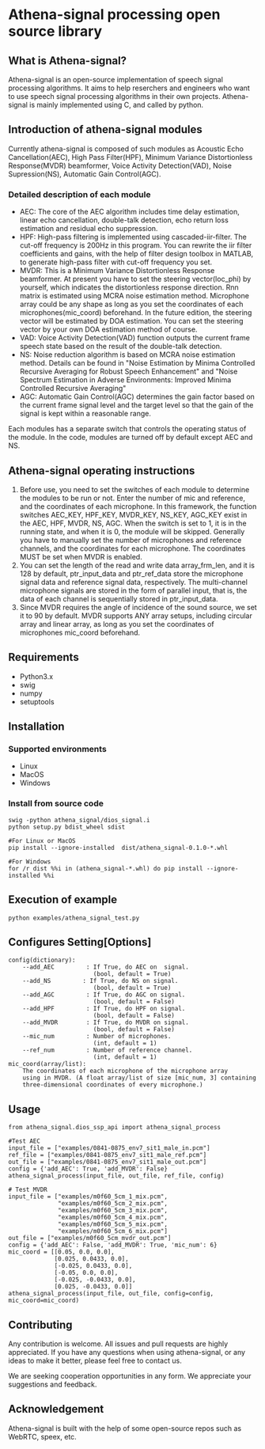 # Athena-signal processing open source library

## What is Athena-signal?

Athena-signal is an open-source implementation of speech signal processing algorithms. 
It aims to help reserchers and engineers who want to use speech signal processing algorithms in their own projects. 
Athena-signal is mainly implemented using C, and called by python.

## Introduction of athena-signal modules

Currently athena-signal is composed of such modules as Acoustic Echo Cancellation(AEC), High Pass Filter(HPF), Minimum Variance Distortionless Response(MVDR) beamformer, 
Voice Activity Detection(VAD), Noise Supression(NS), Automatic Gain Control(AGC).

### Detailed description of each module

- AEC: The core of the AEC algorithm includes time delay estimation, linear echo cancellation, double-talk detection, echo return loss estimation
and residual echo suppression. 
- HPF: High-pass filtering is implemented using cascaded-iir-filter. The cut-off frequency is 200Hz in this program. You can rewrite the iir filter
coefficients and gains, with the help of filter design toolbox in MATLAB, to generate high-pass filter with cut-off frequency you set.
- MVDR: This is a Minimum Variance Distortionless Response beamformer. At present you have to set the steering vector(loc_phi) by yourself, which
indicates the distortionless response direction. Rnn matrix is estimated using MCRA noise estimation method. Microphone array could be any shape as long as you
set the coordinates of each microphones(mic_coord) beforehand. In the future edition, the steering vector will be estimated by DOA estimation.
You can set the steering vector by your own DOA estimation method of course.
- VAD: Voice Activity Detection(VAD) function outputs the current frame speech state based on the result of the double-talk detection.
- NS: Noise reduction algorithm is based on MCRA noise estimation method.
Details can be found in "Noise Estimation by Minima Controlled Recursive Averaging for Robust Speech Enhancement" and "Noise Spectrum Estimation in
Adverse Environments: Improved Minima Controlled Recursive Averaging"
- AGC: Automatic Gain Control(AGC) determines the gain factor based on the current frame signal level and the target level so that the gain of the signal is kept within a reasonable range.

Each modules has a separate switch that controls the operating status of the module. In the code, modules are turned off by default except AEC and NS.

## Athena-signal operating instructions

1. Before use, you need to set the switches of each module to determine the modules to be run or not. 
Enter the number of mic and reference, and the coordinates of each microphone. 
In this framework, the function switches AEC_KEY, HPF_KEY, MVDR_KEY, NS_KEY, AGC_KEY exist in the AEC, HPF, MVDR, NS, AGC. 
When the switch is set to 1, it is in the running state, and when it is 0, the module will be skipped.
Generally you have to manually set the number of microphones and reference channels, and the coordinates for each microphone. 
The coordinates MUST be set when MVDR is enabled.
2. You can set the length of the read and write data array_frm_len, and it is 128 by default, 
ptr_input_data and ptr_ref_data store the microphone signal data and reference signal data, respectively. 
The multi-channel microphone signals are stored in the form of parallel input, that is, the data of each channel is sequentially stored in ptr_input_data. 
3. Since MVDR requires the angle of incidence of the sound source, we set it to 90 by default. 
MVDR supports ANY array setups, including circular array and linear array, as long as you set the coordinates of microphones mic_coord beforehand. 
	
## Requirements

+ Python3.x
+ swig
+ numpy
+ setuptools

## Installation

### Supported environments

+ Linux
+ MacOS
+ Windows

### Install from source code

    swig -python athena_signal/dios_signal.i
    python setup.py bdist_wheel sdist
    
    #For Linux or MacOS
    pip install --ignore-installed  dist/athena_signal-0.1.0-*.whl
    
    #For Windows
    for /r dist %%i in (athena_signal-*.whl) do pip install --ignore-installed %%i

## Execution of example

    python examples/athena_signal_test.py
    
## Configures Setting[Options]
    
    config(dictionary):
        --add_AEC         : If True, do AEC on  signal.
                            (bool, default = True)
        --add_NS         : If True, do NS on signal.
                            (bool, default = True)
        --add_AGC         : If True, do AGC on signal.
                            (bool, default = False)
        --add_HPF         : If True, do HPF on signal.
                            (bool, default = False)
        --add_MVDR        : If True, do MVDR on signal.
                            (bool, default = False)
        --mic_num         : Number of microphones.
                            (int, default = 1)
        --ref_num         : Number of reference channel.
                            (int, default = 1)
    mic_coord(array/list): 
        The coordinates of each microphone of the microphone array
        using in MVDR. (A float array/list of size [mic_num, 3] containing
        three-dimensional coordinates of every microphone.)
## Usage

    from athena_signal.dios_ssp_api import athena_signal_process
    
    #Test AEC
    input_file = ["examples/0841-0875_env7_sit1_male_in.pcm"]
    ref_file = ["examples/0841-0875_env7_sit1_male_ref.pcm"]
    out_file = ["examples/0841-0875_env7_sit1_male_out.pcm"]
    config = {'add_AEC': True, 'add_MVDR': False}
    athena_signal_process(input_file, out_file, ref_file, config)
    
    # Test MVDR
    input_file = ["examples/m0f60_5cm_1_mix.pcm",
                  "examples/m0f60_5cm_2_mix.pcm",
                  "examples/m0f60_5cm_3_mix.pcm",
                  "examples/m0f60_5cm_4_mix.pcm",
                  "examples/m0f60_5cm_5_mix.pcm",
                  "examples/m0f60_5cm_6_mix.pcm"]
    out_file = ["examples/m0f60_5cm_mvdr_out.pcm"]
    config = {'add_AEC': False, 'add_MVDR': True, 'mic_num': 6}
    mic_coord = [[0.05, 0.0, 0.0],
                 [0.025, 0.0433, 0.0],
                 [-0.025, 0.0433, 0.0],
                 [-0.05, 0.0, 0.0],
                 [-0.025, -0.0433, 0.0],
                 [0.025, -0.0433, 0.0]]
    athena_signal_process(input_file, out_file, config=config, mic_coord=mic_coord)

## Contributing

Any contribution is welcome. All issues and pull requests are highly appreciated.
If you have any questions when using athena-signal, or any ideas to make it better, 
please feel free to contact us.

We are seeking cooperation opportunities in any form.
We appreciate your suggestions and feedback.

## Acknowledgement

Athena-signal is built with the help of some open-source repos such as WebRTC, speex, etc.
